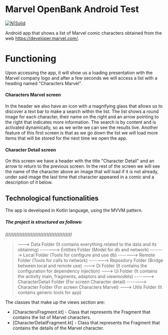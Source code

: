 # Marvel OpenBank Android Test

[![N|Solid](https://upload.wikimedia.org/wikipedia/commons/thumb/0/04/MarvelLogo.svg/800px-MarvelLogo.svg.png)](https://developer.marvel.com/)

Android app that shows a list of Marvel comic characters obtained from the web https://developer.marvel.com/.

# Functioning

Upon accessing the app, it will show us a loading presentation with the Marvel company logo and after a few seconds we will access a list with a heading named "Characters Marvel".

#### Characters Marvel screen

In the header we also have an icon with a magnifying glass that allows us to discover a text bar to make a search within the list.
The list shows a round image for each character, their name on the right and an arrow pointing to the right that indicates more information.
The search is by content and is activated dynamically, so as we write we can see the results live.
Another feature of this first screen is that as we go down the list we will load more items that will be stored for the next time we open the app.

#### Character Detail screen

On this screen we have a header with the title "Character Detail" and an arrow to return to the previous screen. In the rest of the screen we will see the name of the character above an image that will load if it is not already, under said image the last time that character appeared in a comic and a description of it below.

## Technological functionalities

The app is developed in Kotlin language, using the MVVM pattern.

##### The project is structured as follows:
//////////////////////////////////////////
>---> Data Folder (It contains everything related to the data and its obtaining)
> -------> Entities Folder (Model for db and network)
> -------> Local Folder (Tools for configure and use db)
> -------> Remote Folder (Tools for calls to network)
> -------> Repository Folder (Bridge between local and remote use)
>---> Di Folder (It contains the configuration for dependency injection)
>---> Ui Folder (It contains the activity main, fragments, adaptors and viewmodels)
> -------> CharacterDetail Folder (For screen Character detail)
> -------> Character Folder (For screen Characters Marvel)
>---> Utils Folder (It contains generic tools for app)


The classes that make up the views section are:

* [CharactersFragment.kt] - Class that represents the Fragment that contains the list of Marvel characters.
* [CharacterDetailFragment.kt] - Class that represents the Fragment that contains the details of the Marvel character.


